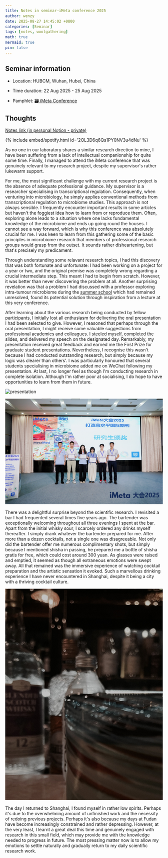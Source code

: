 ```yaml
---
title: Notes in seminar—iMeta conference 2025
author: wenzy
date: 2025-08-27 14:45:02 +0800
categories: [Seminar]
tags: [notes, woolgathering]
math: true
mermaid: true
pin: false
---
```


## Seminar information

- Location: HUBCM, Wuhan, Hubei, China

- Time duration: 22 Aug 2025 - 25 Aug 2025

- Pamphlet: [🗃️ iMeta Conference](/assets/iMetaConference2025.pdf)

## Thoughts

[Notes link (in personal Notion - private)](https://www.notion.so/iMeta-2025-2583baf9f883804c92eefc2f3660028a?source=copy_link)

{% include embed/spotify.html id='2OL3D6q6Qs1PY0NV3u4dNu' %}

As no one in our laboratory shares a similar research direction to mine, I have been suffering from a lack of intellectual companionship for quite some time. Finally, I managed to attend the iMeta conference that was genuinely relevant to my research project, despite my supervisor's rather lukewarm support.

For me, the most significant challenge with my current research project is the absence of adequate professional guidance. My supervisor is a researcher specialising in transcriptional regulation. Consequently, when venturing into microbiology, he simply applies conventional methods from transcriptional regulation to microbiome studies. This approach is not always sensible. I frequently encounter important results in some articles but haven't the foggiest idea how to learn from or reproduce them. Often, exploring alone leads to a situation where one lacks fundamental knowledge of the microbiome and ends up going round the houses. I cannot see a way forward, which is why this conference was absolutely crucial for me. I was keen to learn from this gathering some of the basic principles in microbiome research that members of professional research groups would grasp from the outset. It sounds rather disheartening, but that's precisely my predicament.

Through understanding some relavant research topics, I had this discovery that was both fortunate and unfortunate: I had been working on a project for a year or two, and the original premise was completely wrong regarding a crucial intermediate step. This meant I had to begin from scratch. However, it was better than never discovering the problem at all. Another surprising revelation was that a problem I had discussed with a professor exploring intra-tumour microbiome during the [summer school](https://wenzywong.github.io/posts/notes-in-seminar-003/) which had remained unresolved, found its potential solution through inspiration from a lecture at this very conference.

After learning about the various research being conducted by fellow participants, I initially lost all enthusiasm for delivering the oral presentation I had been selected to give. However, I reasoned that perhaps through the oral presentation, I might receive some valuable suggestions from professional academics and colleagues. I steeled myself, completed the slides, and delivered my speech on the designated day. Remarkably, my presentation received great feedback and earned me the First Prize for graduate student presentations. Nevertheless, I recognise this wasn't because I had conducted outstanding research, but simply because my logic was clearer than others'. I was particularly honoured that several students specialising in microbiome added me on WeChat following my presentation. At last, I no longer feel as though I'm conducting research in complete isolation. Although I'm rather poor at socialising, I do hope to have opportunities to learn from them in future.

![presentation](/assets/img/2025-08-27_09-23-42.jpg)

![award](/assets/img/2025-08-25_16-38-58.jpg)

There was a delightful surprise beyond the scientific research. I revisited a bar I had frequented several times five years ago. The bartender was exceptionally welcoming throughout all three evenings I spent at the bar. Apart from the initial whisky sour, I scarcely ordered any drinks myself thereafter. I simply drank whatever the bartender prepared for me. After more than a dozen cocktails, not a single one was disagreeable. Not only did the bartender offer me numerous complimentary shots, but simply because I mentioned shisha in passing, he prepared me a bottle of shisha gratis for free, which could cost around 300 yuan. As glasses were raised and emptied, it seemed as though all extraneous emotions were swept away. All that remained was the immersive experience of watching cocktail preparation and the artistic sensation it evoked. Such a marvellous drinking experience I have never encountered in Shanghai, despite it being a city with a thriving cocktail culture.

![bar](/assets/img/2025-08-23_21-54-30.jpg)

The day I returned to Shanghai, I found myself in rather low spirits. Perhaps it's due to the overwhelming amount of unfinished work and the necessity of redoing previous projects. Perhaps it's also because my days at Fudan have become increasingly constrained and rather depressing. However, at the very least, I learnt a great deal this time and genuinely engaged with research in this small field, which may provide me with the knowledge needed to progress in future. The most pressing matter now is to allow my emotions to settle naturally and gradually return to my daily scientific research work.
